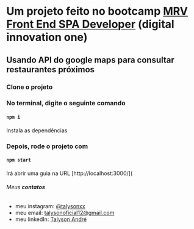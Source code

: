 # Um projeto feito no bootcamp [MRV Front End SPA Developer](https://web.digitalinnovation.one/track/mrv-front-end-spa-developer) (digital innovation one)

## Usando API do google maps para consultar restaurantes próximos

### Clone o projeto

### No terminal, digite o seguinte comando

#### `npm i`

Instala as dependências

### Depois, rode o projeto com

#### `npm start`

Irá abrir uma guia na URL [http://localhost:3000/](

###### Meus **contatos**

  * meu instagram: [@talysonxx](https://instagram.com/talysonxx)
  * meu email: talysonoficial12@gmail.com
  * meu linkedIn:  [Talyson André](https://www.linkedin.com/in/talyson-andre-101897170/)
